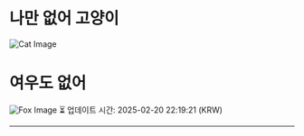 
# 나만 없어 고양이

![Cat Image](https://cdn2.thecatapi.com/images/clt.gif)

# 여우도 없어
![Fox Image](https://randomfox.ca/images/119.jpg)
⏳ 업데이트 시간: 2025-02-20 22:19:21 (KRW)

---
